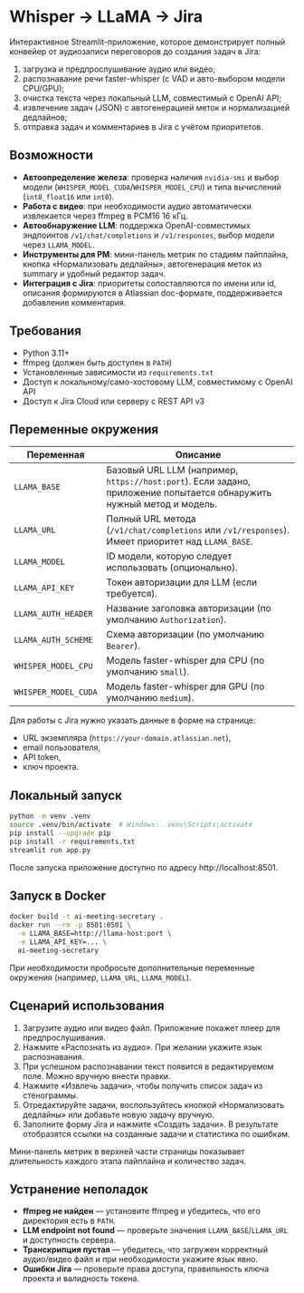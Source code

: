 # Whisper → LLaMA → Jira

Интерактивное Streamlit-приложение, которое демонстрирует полный конвейер от аудиозаписи переговоров до создания задач в Jira:

1. загрузка и предпрослушивание аудио или видео;
2. распознавание речи faster-whisper (с VAD и авто-выбором модели CPU/GPU);
3. очистка текста через локальный LLM, совместимый с OpenAI API;
4. извлечение задач (JSON) с автогенерацией меток и нормализацией дедлайнов;
5. отправка задач и комментариев в Jira с учётом приоритетов.

## Возможности

- **Автоопределение железа**: проверка наличия `nvidia-smi` и выбор модели (`WHISPER_MODEL_CUDA`/`WHISPER_MODEL_CPU`) и типа вычислений (`int8_float16` или `int8`).
- **Работа с видео**: при необходимости аудио автоматически извлекается через ffmpeg в PCM16 16 кГц.
- **Автообнаружение LLM**: поддержка OpenAI-совместимых эндпоинтов `/v1/chat/completions` и `/v1/responses`, выбор модели через `LLAMA_MODEL`.
- **Инструменты для PM**: мини-панель метрик по стадиям пайплайна, кнопка «Нормализовать дедлайны», автогенерация меток из summary и удобный редактор задач.
- **Интеграция с Jira**: приоритеты сопоставляются по имени или id, описания формируются в Atlassian doc-формате, поддерживается добавление комментария.

## Требования

- Python 3.11+
- ffmpeg (должен быть доступен в `PATH`)
- Установленные зависимости из `requirements.txt`
- Доступ к локальному/само-хостовому LLM, совместимому с OpenAI API
- Доступ к Jira Cloud или серверу с REST API v3

## Переменные окружения

| Переменная | Описание |
| ---------- | -------- |
| `LLAMA_BASE` | Базовый URL LLM (например, `https://host:port`). Если задано, приложение попытается обнаружить нужный метод и модель. |
| `LLAMA_URL` | Полный URL метода (`/v1/chat/completions` или `/v1/responses`). Имеет приоритет над `LLAMA_BASE`. |
| `LLAMA_MODEL` | ID модели, которую следует использовать (опционально). |
| `LLAMA_API_KEY` | Токен авторизации для LLM (если требуется). |
| `LLAMA_AUTH_HEADER` | Название заголовка авторизации (по умолчанию `Authorization`). |
| `LLAMA_AUTH_SCHEME` | Схема авторизации (по умолчанию `Bearer`). |
| `WHISPER_MODEL_CPU` | Модель faster-whisper для CPU (по умолчанию `small`). |
| `WHISPER_MODEL_CUDA` | Модель faster-whisper для GPU (по умолчанию `medium`). |

Для работы с Jira нужно указать данные в форме на странице:
- URL экземпляра (`https://your-domain.atlassian.net`),
- email пользователя,
- API token,
- ключ проекта.

## Локальный запуск

```bash
python -m venv .venv
source .venv/bin/activate  # Windows: .venv\Scripts\activate
pip install --upgrade pip
pip install -r requirements.txt
streamlit run app.py
```

После запуска приложение доступно по адресу http://localhost:8501.

## Запуск в Docker

```bash
docker build -t ai-meeting-secretary .
docker run --rm -p 8501:8501 \
  -e LLAMA_BASE=http://llama-host:port \
  -e LLAMA_API_KEY=... \
  ai-meeting-secretary
```

При необходимости пробросьте дополнительные переменные окружения (например, `LLAMA_URL`, `LLAMA_MODEL`).

## Сценарий использования

1. Загрузите аудио или видео файл. Приложение покажет плеер для предпрослушивания.
2. Нажмите «Распознать из аудио». При желании укажите язык распознавания.
3. При успешном распознавании текст появится в редактируемом поле. Можно вручную внести правки.
4. Нажмите «Извлечь задачи», чтобы получить список задач из стенограммы.
5. Отредактируйте задачи, воспользуйтесь кнопкой «Нормализовать дедлайны» или добавьте новую задачу вручную.
6. Заполните форму Jira и нажмите «Создать задачи». В результате отобразятся ссылки на созданные задачи и статистика по ошибкам.

Мини-панель метрик в верхней части страницы показывает длительность каждого этапа пайплайна и количество задач.

## Устранение неполадок

- **ffmpeg не найден** — установите ffmpeg и убедитесь, что его директория есть в `PATH`.
- **LLM endpoint not found** — проверьте значения `LLAMA_BASE`/`LLAMA_URL` и доступность сервера.
- **Транскрипция пустая** — убедитесь, что загружен корректный аудио/видео файл и при необходимости укажите язык явно.
- **Ошибки Jira** — проверьте права доступа, правильность ключа проекта и валидность токена.

